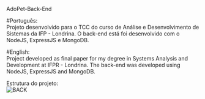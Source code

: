 AdoPet-Back-End

#Português: <br/>
Projeto desenvolvido para o TCC do curso de Análise e Desenvolvimento de Sistemas da IFP - Londrina.
O back-end está foi desenvolvido com o NodeJS, ExpressJS e MongoDB.

#English: <br/>
Project developed as final paper for my degree in Systems Analysis and Development at IFPR - Londrina.
The back-end was developed using NodeJS, ExpressJS and MongoDB.
<br/>

Estrutura do projeto: <br/>
![BACK](https://user-images.githubusercontent.com/74630279/217039990-149f2d21-5553-4c3c-9ca0-632e50f3bf09.jpg)
